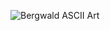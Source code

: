 ![Bergwald ASCII Art](https://user-images.githubusercontent.com/58369595/117017692-176dc680-acf4-11eb-8daa-e446a150cb14.png)

<!--
### Hi there 👋
**bergwald/bergwald** is a ✨ _special_ ✨ repository because its `README.md` (this file) appears on your GitHub profile.

Here are some ideas to get you started:

- 🔭 I’m currently working on ...
- 🌱 I’m currently learning ...
- 👯 I’m looking to collaborate on ...
- 🤔 I’m looking for help with ...
- 💬 Ask me about ...
- 📫 How to reach me: ...
- 😄 Pronouns: ...
- ⚡ Fun fact: ...
-->
